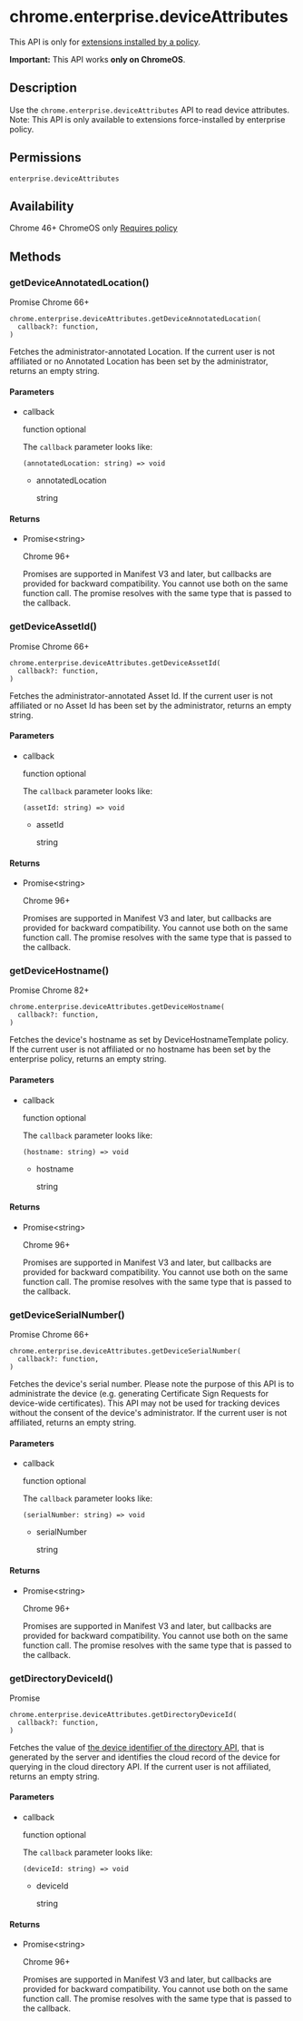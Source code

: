 # chrome.enterprise.deviceAttributes

This API is only for [extensions installed by a policy](https://support.google.com/chrome/a/answer/1375694).

**Important:** This API works **only on ChromeOS**.

## Description

Use the `chrome.enterprise.deviceAttributes` API to read device attributes. Note: This API is only available to extensions force-installed by enterprise policy.

## Permissions

`enterprise.deviceAttributes`

## Availability

Chrome 46+ ChromeOS only [Requires policy](https://support.google.com/chrome/a/answer/9296680)

## Methods

### getDeviceAnnotatedLocation()

Promise Chrome 66+

```
chrome.enterprise.deviceAttributes.getDeviceAnnotatedLocation(
  callback?: function,
)
```

Fetches the administrator-annotated Location. If the current user is not affiliated or no Annotated Location has been set by the administrator, returns an empty string.

#### Parameters

- callback
  
  function optional
  
  The `callback` parameter looks like:
  
  ```
  (annotatedLocation: string) => void
  ```
  
  - annotatedLocation
    
    string

#### Returns

- Promise&lt;string&gt;
  
  Chrome 96+
  
  Promises are supported in Manifest V3 and later, but callbacks are provided for backward compatibility. You cannot use both on the same function call. The promise resolves with the same type that is passed to the callback.

### getDeviceAssetId()

Promise Chrome 66+

```
chrome.enterprise.deviceAttributes.getDeviceAssetId(
  callback?: function,
)
```

Fetches the administrator-annotated Asset Id. If the current user is not affiliated or no Asset Id has been set by the administrator, returns an empty string.

#### Parameters

- callback
  
  function optional
  
  The `callback` parameter looks like:
  
  ```
  (assetId: string) => void
  ```
  
  - assetId
    
    string

#### Returns

- Promise&lt;string&gt;
  
  Chrome 96+
  
  Promises are supported in Manifest V3 and later, but callbacks are provided for backward compatibility. You cannot use both on the same function call. The promise resolves with the same type that is passed to the callback.

### getDeviceHostname()

Promise Chrome 82+

```
chrome.enterprise.deviceAttributes.getDeviceHostname(
  callback?: function,
)
```

Fetches the device's hostname as set by DeviceHostnameTemplate policy. If the current user is not affiliated or no hostname has been set by the enterprise policy, returns an empty string.

#### Parameters

- callback
  
  function optional
  
  The `callback` parameter looks like:
  
  ```
  (hostname: string) => void
  ```
  
  - hostname
    
    string

#### Returns

- Promise&lt;string&gt;
  
  Chrome 96+
  
  Promises are supported in Manifest V3 and later, but callbacks are provided for backward compatibility. You cannot use both on the same function call. The promise resolves with the same type that is passed to the callback.

### getDeviceSerialNumber()

Promise Chrome 66+

```
chrome.enterprise.deviceAttributes.getDeviceSerialNumber(
  callback?: function,
)
```

Fetches the device's serial number. Please note the purpose of this API is to administrate the device (e.g. generating Certificate Sign Requests for device-wide certificates). This API may not be used for tracking devices without the consent of the device's administrator. If the current user is not affiliated, returns an empty string.

#### Parameters

- callback
  
  function optional
  
  The `callback` parameter looks like:
  
  ```
  (serialNumber: string) => void
  ```
  
  - serialNumber
    
    string

#### Returns

- Promise&lt;string&gt;
  
  Chrome 96+
  
  Promises are supported in Manifest V3 and later, but callbacks are provided for backward compatibility. You cannot use both on the same function call. The promise resolves with the same type that is passed to the callback.

### getDirectoryDeviceId()

Promise

```
chrome.enterprise.deviceAttributes.getDirectoryDeviceId(
  callback?: function,
)
```

Fetches the value of [the device identifier of the directory API](https://developers.google.com/admin-sdk/directory/v1/guides/manage-chrome-devices), that is generated by the server and identifies the cloud record of the device for querying in the cloud directory API. If the current user is not affiliated, returns an empty string.

#### Parameters

- callback
  
  function optional
  
  The `callback` parameter looks like:
  
  ```
  (deviceId: string) => void
  ```
  
  - deviceId
    
    string

#### Returns

- Promise&lt;string&gt;
  
  Chrome 96+
  
  Promises are supported in Manifest V3 and later, but callbacks are provided for backward compatibility. You cannot use both on the same function call. The promise resolves with the same type that is passed to the callback.